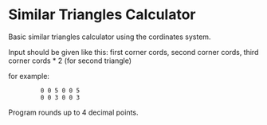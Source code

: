 # Similar Triangles Calculator
Basic similar triangles calculator using the cordinates system.

Input should be given like this: first corner cords, second corner cords, third corner cords * 2 (for second triangle)

for example: 

             0 0 5 0 0 5
             0 0 3 0 0 3

Program rounds up to 4 decimal points.
